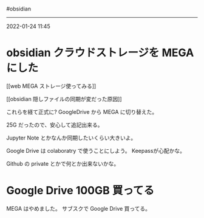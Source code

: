 #obsidian 

---
2022-01-24  11:45

# obsidian  クラウドストレージを MEGA にした

[[web  MEGA ストレージ使ってみる]]

[[obsidian 隠しファイルの同期が変だった原因]]

これらを経て正式に? GoogleDrive から MEGA に切り替えた。

25G だったので、安心して追記出来る。

Jupyter Note とかなんか同期したいくらい大きいよ。

Google Drive は colaboratry で使うことにしよう。
Keepassが心配かな。

Github の private とかで何とか出来ないかな。

# Google Drive 100GB 買ってる

MEGA はやめました。
サブスクで Google Drive 買ってる。

